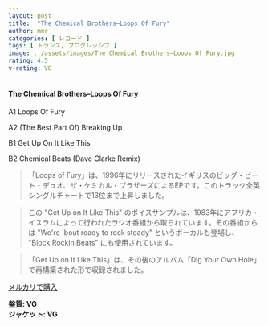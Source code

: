 ```yaml
---
layout: post
title:  "The Chemical Brothers–Loops Of Fury"
author: mmr
categories: [ レコード ]
tags: [ トランス, プログレッシブ ]
image: ../assets/images/The Chemical Brothers–Loops Of Fury.jpg
rating: 4.5
v-rating: VG
---
```


#### The Chemical Brothers–Loops Of Fury

A1  Loops Of Fury

A2  (The Best Part Of) Breaking Up

B1  Get Up On It Like This

B2  Chemical Beats (Dave Clarke Remix)

> 「Loops of Fury」は、1996年にリリースされたイギリスのビッグ・ビート・デュオ、ザ・ケミカル・ブラザーズによるEPです。このトラック全英シングルチャートで13位まで上昇しました。

> この "Get Up on It Like This" のボイスサンプルは、1983年にアフリカ・イスラムによって行われたラジオ番組から取られています。その番組からは "We're 'bout ready to rock steady" というボーカルも登場し、 "Block Rockin Beats" にも使用されています。

> 「Get Up on It Like This」は、その後のアルバム「Dig Your Own Hole」で再構築された形で収録されました。


[メルカリで購入](https://jp.mercari.com/item/m27759093508)


<div class="mt-4 mb-4 d-flex align-items-center">
<strong class="mr-1">盤質: VG</strong>
</div>
<div class="mt-4 mb-4 d-flex align-items-center">
<strong class="mr-1">ジャケット: VG</strong>
</div>